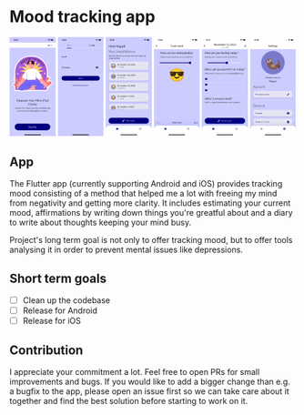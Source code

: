 # Mood tracking app

<img src="screenshots/onboarding.png" width="16%" />
<img src="screenshots/sign-in.png" width="16%" />
<img src="screenshots/home.png" width="16%" />
<img src="screenshots/track-mood.png" width="16%" />
<img src="screenshots/update-mood.png" width="16%" />
<img src="screenshots/settings.png" width="16%" />

## App

The Flutter app (currently supporting Android and iOS) provides tracking mood consisting of a method that helped me a lot with freeing my mind from negativity and getting more clarity.
It includes estimating your current mood, affirmations by writing down things you're greatful about and a diary to write about thoughts keeping your mind busy.

Project's long term goal is not only to offer tracking mood, but to offer tools analysing it in order to prevent mental issues like depressions.

## Short term goals

- [ ] Clean up the codebase
- [ ] Release for Android
- [ ] Release for iOS

## Contribution

I appreciate your commitment a lot. Feel free to open PRs for small improvements and bugs. If you would like to add a bigger change than e.g. a bugfix to the app, please open an issue first so we can take care about it together and find the best solution before starting to work on it.
